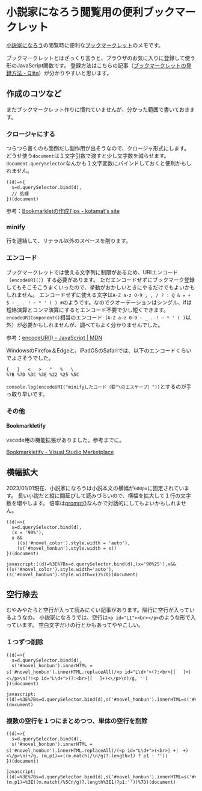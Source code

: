 <!--
id: ad1f635e95ea02d90bf2
url: https://qiita.com/tenmyo/items/ad1f635e95ea02d90bf2
created_at: 2023-01-02T00:11:12+09:00
updated_at: 2023-03-24T18:07:01+09:00
private: false
coediting: false
tags:
- bookmarklet
- ブックマークレット
- 小説家になろう
team: null
-->

# 小説家になろう閲覧用の便利ブックマークレット

[小説家になろう](https://syosetu.com/)の閲覧時に便利な[ブックマークレット](https://ja.wikipedia.org/wiki/%E3%83%96%E3%83%83%E3%82%AF%E3%83%9E%E3%83%BC%E3%82%AF%E3%83%AC%E3%83%83%E3%83%88)のメモです。

ブックマークレットとはざっくり言うと、ブラウザのお気に入りに登録して使う形のJavaScript関数です。
登録方法はこちらの記事（[ブックマークレットの登録方法 - Qiita](https://qiita.com/aqril_1132/items/b5f9040ccb8cbc705d04)）が分かりやすいと思います。

## 作成のコツなど

まだブックマークレット作りに慣れていませんが、分かった範囲で書いておきます。

### クロージャにする

つらつら書くのも面倒だし副作用が出そうなので、クロージャ形式にします。
どうせ使う`document`は１文字引数で渡すと少し文字数を減らせます。
`document.querySelector`なんかも１文字変数にバインドしておくと便利かもしれません。

```javascript:クロージャ例
((d)=>{
  s=d.querySelector.bind(d),
  // 処理
})(document)
```

参考：[Bookmarkletの作成Tips - kotamat's site](https://kotamat.com/post/bookmarklet-tips/)

### minify

行を連結して、リテラル以外のスペースを削ります。

### エンコード

ブックマークレットでは使える文字列に制限があるため、URIエンコード（`encodeURI()`）する必要があります。
ただエンコードせずにブックマーク登録してもそこそこうまくいったので、挙動がおかしいときにやるだけでもよいかもしれません。
エンコードせずに使える文字は`A-Z a-z 0-9 ; , / ? : @ & = + $ - _ . ! ~ * ' ( ) #`のようです。なのでクオーテーションはシングル、ifは短絡演算とコンマ演算にするとエンコード不要で少し短くできます。
`encodeURIComponent()`相当のエンコード（`A-Z a-z 0-9 - _ . ! ~ * ' ( )`以外）が必要かもしれませんが、調べてもよく分かりませんでした。

参考：[encodeURI() - JavaScript | MDN](https://developer.mozilla.org/ja/docs/Web/JavaScript/Reference/Global_Objects/encodeURI)

WindowsのFirefox＆Edgeと、iPadOSのSafariでは、以下のエンコードくらいでよさそうでした。

```text: 主な文字の対応
{   }   <   >   "   %   \
%7B %7D %3C %3E %22 %25 %5C
```

`console.log(encodeURI("minifyしたコード（要"\のエスケープ）"))`とするのが手っ取り早いです。

### その他

#### Bookmarkletify

vscode用の機能拡張がありました。参考までに。

[Bookmarkletify - Visual Studio Marketplace](https://marketplace.visualstudio.com/items?itemName=saasan.bookmarkletify)

## 横幅拡大

2023/01/01現在、小説家になろうは小説本文の横幅が`600px`に固定されています。
長い小説だと縦に間延びして読みづらいので、横幅を拡大して１行の文字数を増やします。
倍率は[prompt()](https://developer.mozilla.org/ja/docs/Web/API/Window/prompt)なんかで対話的にしてもよいかもしれません。

```javascript:横幅拡大（プレーン）
((d)=>{
  s=d.querySelector.bind(d),
  (x = '90%'),
  x &&
    ((s('#novel_color').style.width = 'auto'),
    (s('#novel_honbun').style.width = x))
})(document)
```

```javascript:横幅拡大（minify＆エンコード）
javascript:((d)=%3E%7Bs=d.querySelector.bind(d),(x='90%25'),x&&((s('#novel_color').style.width='auto'),(s('#novel_honbun').style.width=x))%7D)(document)
```

## 空行除去

むやみやたらと空行が入って読みにくい記事があります。隔行に空行が入っているようなの。
小説家になろうでは、空行は`<p id="L1"><br></p>`のような形で入っています。
空白文字だけの行とかもあってややこしい。

### １つずつ削除

```javascript:空行除去（プレーン）
((d)=>{
  s=d.querySelector.bind(d),
  s('#novel_honbun').innerHTML = s('#novel_honbun').innerHTML.replaceAll(/<p id="L\d+">(?:<br>|[ 　]+)<\/p>\n(?!<p id="L\d+">(?:<br>|[ 　]+)<\/p>\n)/g, '')
})(document)
```

```javascript:空行除去（minify＆エンコード）
javascript:((d)=%3E%7Bs=d.querySelector.bind(d),s('#novel_honbun').innerHTML=s('#novel_honbun').innerHTML.replaceAll(/%3Cp%20id=%22L%5Cd+%22%3E(?:%3Cbr%3E%7C%5B%20%E3%80%80%5D+)%3C%5C/p%3E%5Cn(?!%3Cp%20id=%22L%5Cd+%22%3E(?:%3Cbr%3E%7C%5B%20%E3%80%80%5D+)%3C%5C/p%3E%5Cn)/g,'')%7D)(document)
```

### 複数の空行を１つにまとめつつ、単体の空行を削除

```javascript:空行圧縮（プレーン）
((d)=>{
  s=d.querySelector.bind(d),
  s('#novel_honbun').innerHTML = s('#novel_honbun').innerHTML.replaceAll(/(<p id="L\d+">(<br>| +|　+)<\/p>\n)+/g, (m,p1)=>((m.match(/\n/g)?.length>1) ? p1 : ''))
})(document)
```

```javascript:空行圧縮（minify＆エンコード）
javascript:((d)=%3E%7Bs=d.querySelector.bind(d),s('#novel_honbun').innerHTML=s('#novel_honbun').innerHTML.replaceAll(/(%3Cp%20id=%22L%5Cd+%22%3E(%3Cbr%3E%7C%20+%7C%E3%80%80+)%3C%5C/p%3E%5Cn)+/g,(m,p1)=%3E((m.match(/%5Cn/g)?.length%3E1)?p1:''))%7D)(document)
```

<!--
PDFタイトル

javascript:(function()%7Bconst%20e=document.createElement('input');e.value=%60%5B$%7Bdocument.querySelector(%22%23pdf_contents%20strong%22).innerText.replace(%22作者名：%20%22,%22%22).trim()%7D%5D%20$%7Bdocument.querySelector(%22body%3Ediv%3Ediv%3Ea%22).innerText%7D%60;document.querySelector('body').append(e);e.select();document.execCommand('copy');e.remove();%7D)();
-->
